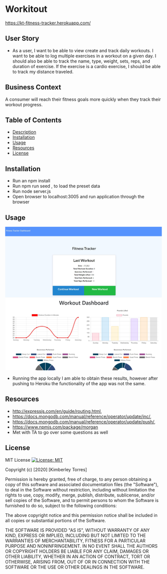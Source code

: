 # Workitout

https://kt-fitness-tracker.herokuapp.com/

## User Story

* As a user, I want to be able to view create and track daily workouts. I want to be able to log multiple exercises in a workout on a given day. I should also be able to track the name, type, weight, sets, reps, and duration of exercise. If the exercise is a cardio exercise, I should be able to track my distance traveled.

## Business Context

A consumer will reach their fitness goals more quickly when they track their workout progress.


## Table of Contents
* [Description](#description)
* [Installation](#installation)
* [Usage](#usage)
* [Resources](#resources)
* [License](#License)


## Installation

* Run an npm install
* Run npm run seed , to load the preset data
* Run node server.js 
* Open browser to localhost:3005 and run application through the browser

## Usage
![Fitness Tracker](fitnesstracker.JPG)
![Dashboard](dashboard.JPG)

* Running the app locally I am able to obtain these results, however after pushing to Heroku the functionality of the app was not the same. 

## Resources
* http://expressjs.com/en/guide/routing.html,
* https://docs.mongodb.com/manual/reference/operator/update/inc/,
* https://docs.mongodb.com/manual/reference/operator/update/push/,
* https://www.npmjs.com/package/morgan
* Met with TA to go over some questions as well

## License
MIT License [![License: MIT](https://img.shields.io/badge/License-MIT-yellow.svg)](https://opensource.org/licenses/MIT)

Copyright (c) [2020] [Kimberley Torres]

Permission is hereby granted, free of charge, to any person obtaining a copy
of this software and associated documentation files (the "Software"), to deal
in the Software without restriction, including without limitation the rights
to use, copy, modify, merge, publish, distribute, sublicense, and/or sell
copies of the Software, and to permit persons to whom the Software is
furnished to do so, subject to the following conditions:

The above copyright notice and this permission notice shall be included in all
copies or substantial portions of the Software.

THE SOFTWARE IS PROVIDED "AS IS", WITHOUT WARRANTY OF ANY KIND, EXPRESS OR
IMPLIED, INCLUDING BUT NOT LIMITED TO THE WARRANTIES OF MERCHANTABILITY,
FITNESS FOR A PARTICULAR PURPOSE AND NONINFRINGEMENT. IN NO EVENT SHALL THE
AUTHORS OR COPYRIGHT HOLDERS BE LIABLE FOR ANY CLAIM, DAMAGES OR OTHER
LIABILITY, WHETHER IN AN ACTION OF CONTRACT, TORT OR OTHERWISE, ARISING FROM,
OUT OF OR IN CONNECTION WITH THE SOFTWARE OR THE USE OR OTHER DEALINGS IN THE
SOFTWARE.

